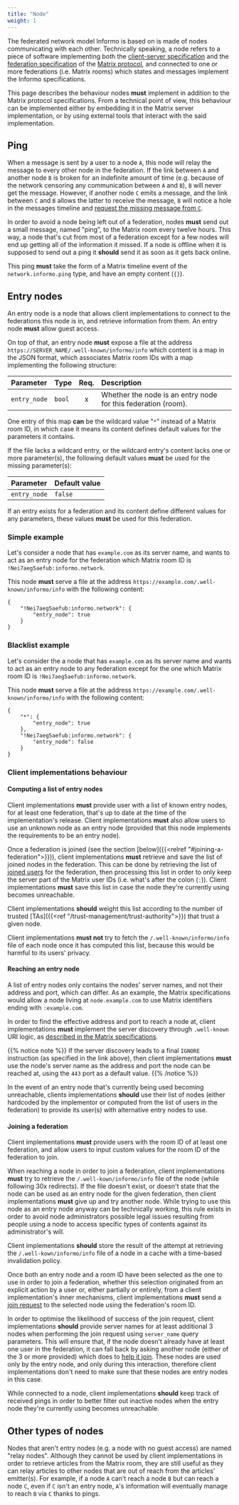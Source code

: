 ```yaml
---
title: "Node"
weight: 1
---
```


The federated network model Informo is based on is made of nodes communicating
with each other. Technically speaking, a node refers to a piece of software
implementing both the [client-server
specification](https://matrix.org/docs/spec/client_server/r0.4.0.html) and the
[federation
specification](https://matrix.org/docs/spec/server_server/r0.1.1.html) of the
[Matrix protocol](https://matrix.org), and connected to one or more federations
(i.e. Matrix rooms) which states and messages implement the Informo
specifications.

This page describes the behaviour nodes **must** implement in addition to the
Matrix protocol specifications. From a technical point of view, this behaviour
can be implemented either by embedding it in the Matrix server implementation,
or by using external tools that interact with the said implementation.

## Ping

When a message is sent by a user to a node `A`, this node will relay the message
to every other node in the federation. If the link between `A` and another node
`B` is broken for an indefinite amount of time (e.g. because of the network
censoring any communication between `A` and `B`), `B` will never get the
message. However, if another node `C` emits a message, and the link between `C`
and `B` allows the latter to receive the message, `B` will notice a hole in the
messages timeline and [request the missing message from
`C`](https://matrix.org/docs/spec/server_server/r0.1.1.html#post-matrix-federation-v1-get-missing-events-roomid).

In order to avoid a node being left out of a federation, nodes **must** send out
a small message, named "ping", to the Matrix room every twelve hours. This
way, a node that's cut from most of a federation except for a few nodes will end
up getting all of the information it missed. If a node is offline when it is
supposed to send out a ping it **should** send it as soon as it gets back
online.

This ping **must** take the form of a Matrix timeline event of the
`network.informo.ping` type, and have an empty content (`{}`).

## Entry nodes

An entry node is a node that allows client implementations to connect to the
federations this node is in, and retrieve information from them. An entry node
**must** allow guest access.

On top of that, an entry node **must** expose a file at the address
`https://SERVER_NAME/.well-known/informo/info` which content is a map in the
JSON format, which associates Matrix room IDs with a map implementing the
following structure:

| Parameter    | Type   | Req. | Description                                                   |
|:-------------|:-------|:----:|:--------------------------------------------------------------|
| `entry_node` | `bool` |  x   | Whether the node is an entry node for this federation (room). |

One entry of this map **can** be the wildcard value "`*`" instead of a Matrix
room ID, in which case it means its content defines default values for the
parameters it contains.

If the file lacks a wildcard entry, or the wildcard entry's content lacks one or
more parameter(s), the following default values **must** be used for the missing
parameter(s):

| Parameter    | Default value |
|:-------------|:--------------|
| `entry_node` | `false`       |

If an entry exists for a federation and its content define different values for
any parameters, these values **must** be used for this federation.

### Simple example

Let's consider a node that has `example.com` as its server name, and wants to
act as an entry node for the federation which Matrix room ID is
`!Nei7aeg5aefub:informo.network`.

This node **must** serve a file at the address
`https://example.com/.well-known/informo/info` with the following content:

```
{
    "!Nei7aeg5aefub:informo.network": {
        "entry_node": true
    }
}
```

### Blacklist example

Let's consider the a node that has `example.com` as its server name and wants to
act as an entry node to any federation except for the one which Matrix room ID
is `!Nei7aeg5aefub:informo.network`.

This node **must** serve a file at the address
`https://example.com/.well-known/informo/info` with the following content:

```
{
    "*": {
        "entry_node": true
    },
    "!Nei7aeg5aefub:informo.network": {
        "entry_node": false
    }
}
```

### Client implementations behaviour

#### Computing a list of entry nodes

Client implementations **must** provide user with a list of known entry nodes,
for at least one federation, that's up to date at the time of the
implementation's release. Client implementations **must** also allow users to
use an unknown node as an entry node (provided that this node implements the
requirements to be an entry node).

Once a federation is joined (see the section [below]({{<relref
"#joining-a-federation">}})), client implementations **must** retrieve and save
the list of joined nodes in the federation. This can be done by retrieving the
list of [joined
users](https://matrix.org/docs/spec/client_server/r0.4.0.html#get-matrix-client-r0-rooms-roomid-joined-members)
for the federation, then processing this list in order to only keep the server
part of the Matrix user IDs (i.e. what's after the colon (`:`)). Client
implementations **must** save this list in case the node they're currently using
becomes unreachable.

Client implementations **should** weight this list according to the number of
trusted [TAs]({{<ref "/trust-management/trust-authority">}}) that trust a given
node.

Client implementations **must not** try to fetch the `/.well-known/informo/info`
file of each node once it has computed this list, because this would be harmful
to its users' privacy.

#### Reaching an entry node

A list of entry nodes only contains the nodes' server names, and not their
address and port, which can differ. As an example, the Matrix specifications
would allow a node living at `node.example.com` to use Matrix identifiers ending
with `:example.com`.

In order to find the effective address and port to reach a node at, client
implementations **must** implement the server discovery through `.well-known`
URI logic, as [described in the Matrix
specifications](https://matrix.org/docs/spec/client_server/r0.4.0.html#server-discovery).

{{% notice note %}}
If the server discovery leads to a final `IGNORE` instruction (as specified in
the link above), then client implementations **must** use the node's server name
as the address and port the node can be reached at, using the `443` port as a
default value.
{{% /notice %}}

In the event of an entry node that's currently being used becoming unreachable,
clients implementations **should** use their list of nodes (either hardcoded by
the implementor or computed from the list of users in the federation) to provide
its user(s) with alternative entry nodes to use.

#### Joining a federation

Client implementations **must** provide users with the room ID of at least one
federation, and allow users to input custom values for the room ID of the
federation to join.

When reaching a node in order to join a federation, client implementations
**must** try to retrieve the `/.well-kown/informo/info` file of the node (while
following 30x redirects). If the file doesn't exist, or doesn't state that the
node can be used as an entry node for the given federation, then client
implementations **must** give up and try another node. While trying to use this
node as an entry node anyway can be technically working, this rule exists in
order to avoid node administrators possible legal issues resulting from people
using a node to access specific types of contents against its administrator's
will.

Client implementations **should** store the result of the attempt at retrieving
the `/.well-kown/informo/info` file of a node in a cache with a time-based
invalidation policy.

Once both an entry node and a room ID have been selected as the one to use in
order to join a federation, whether this selection originated from an explicit
action by a user or, either partially or entirely, from a client
implementation's inner mechanisms, client implementations **must** send a [join
request](https://matrix.org/docs/spec/client_server/r0.4.0.html#post-matrix-client-r0-join-roomidoralias)
to the selected node using the federation's room ID.

In order to optimise the likelihood of success of the join request, client
implementations **should** provide server names for at least additional 3 nodes
when performing the join request using `server_name` query parameters. This will
ensure that, if the node doesn't already have at least one user in the
federation, it can fall back by asking another node (either of the 3 or more
provided) which does to [help it
join](https://matrix.org/docs/spec/server_server/r0.1.1.html#get-matrix-federation-v1-make-join-roomid-userid).
These nodes are used only by the entry node, and only during this interaction,
therefore client implementations don't need to make sure that these nodes are
entry nodes in this case.

While connected to a node, client implementations **should** keep track of
received pings in order to better filter out inactive nodes when the entry node
they're currently using becomes unreachable.

## Other types of nodes

Nodes that aren't entry nodes (e.g. a node with no guest access) are named
"relay nodes". Although they cannot be used by client implementations in order
to retrieve articles from the Matrix room, they are still useful as they can
relay articles to other nodes that are out of reach from the articles'
emitter(s). For example, if a node `A` can't reach a node `B` but can reach a
node `C`, even if `C` isn't an entry node, `A`'s information will eventually
manage to reach `B` via `C` thanks to pings.
